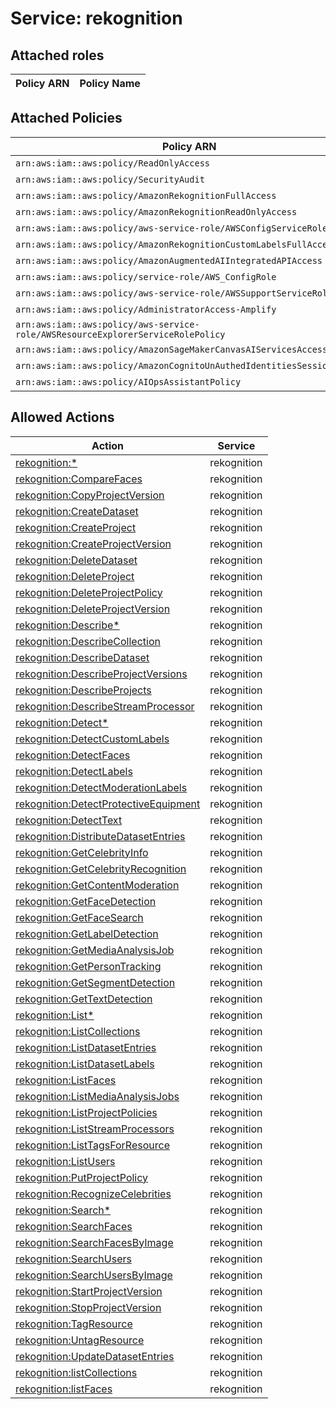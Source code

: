 # Service: rekognition

## Attached roles

| Policy ARN | Policy Name |
|------------|-------------|
## Attached Policies

| Policy ARN | Policy Name |
|------------|-------------|
| `arn:aws:iam::aws:policy/ReadOnlyAccess` | [ReadOnlyAccess](../policies.md#readonlyaccess) |
| `arn:aws:iam::aws:policy/SecurityAudit` | [SecurityAudit](../policies.md#securityaudit) |
| `arn:aws:iam::aws:policy/AmazonRekognitionFullAccess` | [AmazonRekognitionFullAccess](../policies.md#amazonrekognitionfullaccess) |
| `arn:aws:iam::aws:policy/AmazonRekognitionReadOnlyAccess` | [AmazonRekognitionReadOnlyAccess](../policies.md#amazonrekognitionreadonlyaccess) |
| `arn:aws:iam::aws:policy/aws-service-role/AWSConfigServiceRolePolicy` | [AWSConfigServiceRolePolicy](../policies.md#awsconfigservicerolepolicy) |
| `arn:aws:iam::aws:policy/AmazonRekognitionCustomLabelsFullAccess` | [AmazonRekognitionCustomLabelsFullAccess](../policies.md#amazonrekognitioncustomlabelsfullaccess) |
| `arn:aws:iam::aws:policy/AmazonAugmentedAIIntegratedAPIAccess` | [AmazonAugmentedAIIntegratedAPIAccess](../policies.md#amazonaugmentedaiintegratedapiaccess) |
| `arn:aws:iam::aws:policy/service-role/AWS_ConfigRole` | [AWS_ConfigRole](../policies.md#aws_configrole) |
| `arn:aws:iam::aws:policy/aws-service-role/AWSSupportServiceRolePolicy` | [AWSSupportServiceRolePolicy](../policies.md#awssupportservicerolepolicy) |
| `arn:aws:iam::aws:policy/AdministratorAccess-Amplify` | [AdministratorAccess-Amplify](../policies.md#administratoraccess-amplify) |
| `arn:aws:iam::aws:policy/aws-service-role/AWSResourceExplorerServiceRolePolicy` | [AWSResourceExplorerServiceRolePolicy](../policies.md#awsresourceexplorerservicerolepolicy) |
| `arn:aws:iam::aws:policy/AmazonSageMakerCanvasAIServicesAccess` | [AmazonSageMakerCanvasAIServicesAccess](../policies.md#amazonsagemakercanvasaiservicesaccess) |
| `arn:aws:iam::aws:policy/AmazonCognitoUnAuthedIdentitiesSessionPolicy` | [AmazonCognitoUnAuthedIdentitiesSessionPolicy](../policies.md#amazoncognitounauthedidentitiessessionpolicy) |
| `arn:aws:iam::aws:policy/AIOpsAssistantPolicy` | [AIOpsAssistantPolicy](../policies.md#aiopsassistantpolicy) |

## Allowed Actions

| Action | Service |
|--------|---------|
| [rekognition:*](../actions.md#rekognition:all) | rekognition |
| [rekognition:CompareFaces](../actions.md#rekognition:comparefaces) | rekognition |
| [rekognition:CopyProjectVersion](../actions.md#rekognition:copyprojectversion) | rekognition |
| [rekognition:CreateDataset](../actions.md#rekognition:createdataset) | rekognition |
| [rekognition:CreateProject](../actions.md#rekognition:createproject) | rekognition |
| [rekognition:CreateProjectVersion](../actions.md#rekognition:createprojectversion) | rekognition |
| [rekognition:DeleteDataset](../actions.md#rekognition:deletedataset) | rekognition |
| [rekognition:DeleteProject](../actions.md#rekognition:deleteproject) | rekognition |
| [rekognition:DeleteProjectPolicy](../actions.md#rekognition:deleteprojectpolicy) | rekognition |
| [rekognition:DeleteProjectVersion](../actions.md#rekognition:deleteprojectversion) | rekognition |
| [rekognition:Describe*](../actions.md#rekognition:describeall) | rekognition |
| [rekognition:DescribeCollection](../actions.md#rekognition:describecollection) | rekognition |
| [rekognition:DescribeDataset](../actions.md#rekognition:describedataset) | rekognition |
| [rekognition:DescribeProjectVersions](../actions.md#rekognition:describeprojectversions) | rekognition |
| [rekognition:DescribeProjects](../actions.md#rekognition:describeprojects) | rekognition |
| [rekognition:DescribeStreamProcessor](../actions.md#rekognition:describestreamprocessor) | rekognition |
| [rekognition:Detect*](../actions.md#rekognition:detectall) | rekognition |
| [rekognition:DetectCustomLabels](../actions.md#rekognition:detectcustomlabels) | rekognition |
| [rekognition:DetectFaces](../actions.md#rekognition:detectfaces) | rekognition |
| [rekognition:DetectLabels](../actions.md#rekognition:detectlabels) | rekognition |
| [rekognition:DetectModerationLabels](../actions.md#rekognition:detectmoderationlabels) | rekognition |
| [rekognition:DetectProtectiveEquipment](../actions.md#rekognition:detectprotectiveequipment) | rekognition |
| [rekognition:DetectText](../actions.md#rekognition:detecttext) | rekognition |
| [rekognition:DistributeDatasetEntries](../actions.md#rekognition:distributedatasetentries) | rekognition |
| [rekognition:GetCelebrityInfo](../actions.md#rekognition:getcelebrityinfo) | rekognition |
| [rekognition:GetCelebrityRecognition](../actions.md#rekognition:getcelebrityrecognition) | rekognition |
| [rekognition:GetContentModeration](../actions.md#rekognition:getcontentmoderation) | rekognition |
| [rekognition:GetFaceDetection](../actions.md#rekognition:getfacedetection) | rekognition |
| [rekognition:GetFaceSearch](../actions.md#rekognition:getfacesearch) | rekognition |
| [rekognition:GetLabelDetection](../actions.md#rekognition:getlabeldetection) | rekognition |
| [rekognition:GetMediaAnalysisJob](../actions.md#rekognition:getmediaanalysisjob) | rekognition |
| [rekognition:GetPersonTracking](../actions.md#rekognition:getpersontracking) | rekognition |
| [rekognition:GetSegmentDetection](../actions.md#rekognition:getsegmentdetection) | rekognition |
| [rekognition:GetTextDetection](../actions.md#rekognition:gettextdetection) | rekognition |
| [rekognition:List*](../actions.md#rekognition:listall) | rekognition |
| [rekognition:ListCollections](../actions.md#rekognition:listcollections) | rekognition |
| [rekognition:ListDatasetEntries](../actions.md#rekognition:listdatasetentries) | rekognition |
| [rekognition:ListDatasetLabels](../actions.md#rekognition:listdatasetlabels) | rekognition |
| [rekognition:ListFaces](../actions.md#rekognition:listfaces) | rekognition |
| [rekognition:ListMediaAnalysisJobs](../actions.md#rekognition:listmediaanalysisjobs) | rekognition |
| [rekognition:ListProjectPolicies](../actions.md#rekognition:listprojectpolicies) | rekognition |
| [rekognition:ListStreamProcessors](../actions.md#rekognition:liststreamprocessors) | rekognition |
| [rekognition:ListTagsForResource](../actions.md#rekognition:listtagsforresource) | rekognition |
| [rekognition:ListUsers](../actions.md#rekognition:listusers) | rekognition |
| [rekognition:PutProjectPolicy](../actions.md#rekognition:putprojectpolicy) | rekognition |
| [rekognition:RecognizeCelebrities](../actions.md#rekognition:recognizecelebrities) | rekognition |
| [rekognition:Search*](../actions.md#rekognition:searchall) | rekognition |
| [rekognition:SearchFaces](../actions.md#rekognition:searchfaces) | rekognition |
| [rekognition:SearchFacesByImage](../actions.md#rekognition:searchfacesbyimage) | rekognition |
| [rekognition:SearchUsers](../actions.md#rekognition:searchusers) | rekognition |
| [rekognition:SearchUsersByImage](../actions.md#rekognition:searchusersbyimage) | rekognition |
| [rekognition:StartProjectVersion](../actions.md#rekognition:startprojectversion) | rekognition |
| [rekognition:StopProjectVersion](../actions.md#rekognition:stopprojectversion) | rekognition |
| [rekognition:TagResource](../actions.md#rekognition:tagresource) | rekognition |
| [rekognition:UntagResource](../actions.md#rekognition:untagresource) | rekognition |
| [rekognition:UpdateDatasetEntries](../actions.md#rekognition:updatedatasetentries) | rekognition |
| [rekognition:listCollections](../actions.md#rekognition:listcollections) | rekognition |
| [rekognition:listFaces](../actions.md#rekognition:listfaces) | rekognition |